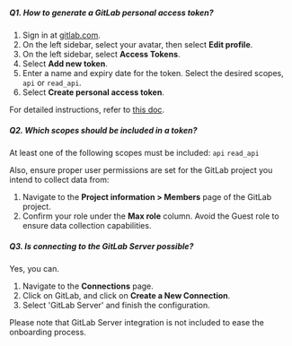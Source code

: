 <!--
Licensed to the Apache Software Foundation (ASF) under one or more
contributor license agreements.  See the NOTICE file distributed with
this work for additional information regarding copyright ownership.
The ASF licenses this file to You under the Apache License, Version 2.0
(the "License"); you may not use this file except in compliance with
the License.  You may obtain a copy of the License at

http://www.apache.org/licenses/LICENSE-2.0

Unless required by applicable law or agreed to in writing, software
distributed under the License is distributed on an "AS IS" BASIS,
WITHOUT WARRANTIES OR CONDITIONS OF ANY KIND, either express or implied.
See the License for the specific language governing permissions and
limitations under the License.
-->

##### Q1. How to generate a GitLab personal access token?

1. Sign in at [gitlab.com](https://gitlab.com).
2. On the left sidebar, select your avatar, then select **Edit profile**.
3. On the left sidebar, select **Access Tokens**.
4. Select **Add new token**.
5. Enter a name and expiry date for the token. Select the desired scopes, `api` or `read_api`.
6. Select **Create personal access token**.

For detailed instructions, refer to [this doc](https://devlake.apache.org/docs/Configuration/GitLab/#personal-access-token).

##### Q2. Which scopes should be included in a token?

At least one of the following scopes must be included:
`api` `read_api`

Also, ensure proper user permissions are set for the GitLab project you intend to collect data from:

1. Navigate to the **Project information > Members** page of the GitLab project.
2. Confirm your role under the **Max role** column. Avoid the Guest role to ensure data collection capabilities.

##### Q3. Is connecting to the GitLab Server possible?

Yes, you can.

1. Navigate to the **Connections** page.
2. Click on GitLab, and click on **Create a New Connection**.
3. Select 'GitLab Server' and finish the configuration.

Please note that GitLab Server integration is not included to ease the onboarding process.
